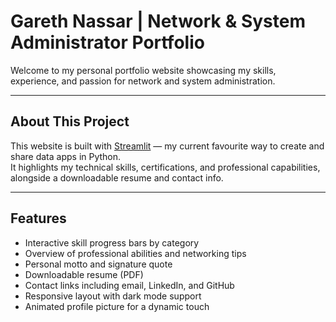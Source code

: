 # Gareth Nassar | Network & System Administrator Portfolio

Welcome to my personal portfolio website showcasing my skills, experience, and passion for network and system administration.

---

## About This Project

This website is built with [Streamlit](https://streamlit.io/) — my current favourite way to create and share data apps in Python.  
It highlights my technical skills, certifications, and professional capabilities, alongside a downloadable resume and contact info.

---

## Features

- Interactive skill progress bars by category  
- Overview of professional abilities and networking tips  
- Personal motto and signature quote  
- Downloadable resume (PDF)  
- Contact links including email, LinkedIn, and GitHub  
- Responsive layout with dark mode support  
- Animated profile picture for a dynamic touch  


